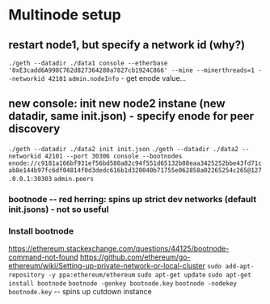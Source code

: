 # Multinode setup

## restart node1, but specify a network id (why?)
```./geth --datadir ./data1 console --etherbase '0xE3cadd6A998C762d827364280a7827cb1924C866' --mine --minerthreads=1 --networkid 42101```
```admin.nodeInfo``` - get enode value...

## new console: init new node2 instane (new datadir, same init.json) - specify enode for peer discovery
```./geth --datadir ./data2 init init.json```
```./geth --datadir ./data2 --networkid 42101 --port 30306 console --bootnodes enode://c9181a166bf931ef56bd580a82c94f551d65132b08eaa3425252bbe43fd71cab8e144b97fc6df04814f0d3dedc616b1d320040b71755e062858a02265254c265@127.0.0.1:30303```
```admin.peers```


### bootnode -- red herring: spins up strict dev networks (default init.jsons) - not so useful
### Install bootnode
https://ethereum.stackexchange.com/questions/44125/bootnode-command-not-found
https://github.com/ethereum/go-ethereum/wiki/Setting-up-private-network-or-local-cluster
```sudo add-apt-repository -y ppa:ethereum/ethereum```
```sudo apt-get update```
```sudo apt-get install bootnode```
```bootnode -genkey bootnode.key```
```bootnode -nodekey bootnode.key``` -- spins up cutdown instance